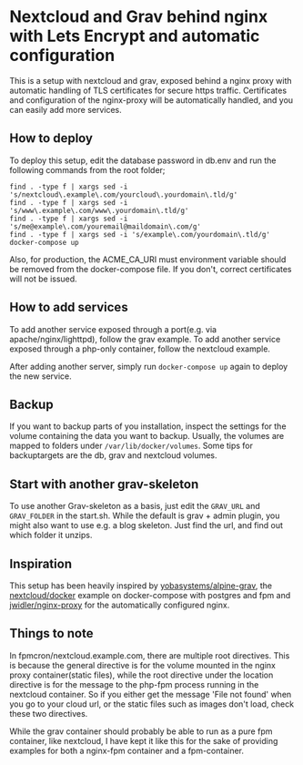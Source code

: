 # Nextcloud and Grav behind nginx with Lets Encrypt and automatic configuration

This is a setup with nextcloud and grav, exposed behind a nginx proxy with automatic handling of TLS certificates for secure https traffic. Certificates and configuration of the nginx-proxy will be automatically handled, and you can easily add more services.

## How to deploy

To deploy this setup, edit the database password in db.env and run the following commands from the root folder;

```[language=bash]
find . -type f | xargs sed -i 's/nextcloud\.example\.com/yourcloud\.yourdomain\.tld/g'
find . -type f | xargs sed -i 's/www\.example\.com/www\.yourdomain\.tld/g'
find . -type f | xargs sed -i 's/me@example\.com/youremail@maildomain\.com/g'
find . -type f | xargs sed -i 's/example\.com/yourdomain\.tld/g'
docker-compose up
```

Also, for production, the ACME_CA_URI must environment variable should be removed from the docker-compose file. If you don't, correct certificates will not be issued.

## How to add services

To add another service exposed through a port(e.g. via apache/nginx/lighttpd), follow the grav example.
To add another service exposed through a php-only container, follow the nextcloud example.

After adding another server, simply run `docker-compose up` again to deploy the new service.

## Backup

If you want to backup parts of you installation, inspect the settings for the volume containing the data you want to backup. Usually, the volumes are mapped to folders under `/var/lib/docker/volumes`. Some tips for backuptargets are the db, grav and nextcloud volumes.

## Start with another grav-skeleton

To use another Grav-skeleton as a basis, just edit the `GRAV_URL` and `GRAV_FOLDER` in the start.sh. While the default is grav + admin plugin, you might also want to use e.g. a blog skeleton. Just find the url, and find out which folder it unzips.

## Inspiration

This setup has been heavily inspired by [yobasystems/alpine-grav](https://github.com/yobasystems/alpine-grav), the [nextcloud/docker](https://github.com/nextcloud/docker) example on docker-compose with postgres and fpm and [jwidler/nginx-proxy](https://github.com/jwilder/nginx-proxy) for the automatically configured nginx.

## Things to note

In fpmcron/nextcloud.example.com, there are multiple root directives. This is because the general directive is for the volume mounted in the nginx proxy container(static files), while the root directive under the location directive is for the message to the php-fpm process running in the nextcloud container. So if you either get the message 'File not found' when you go to your cloud url, or the static files such as images don't load, check these two directives.

While the grav container should probably be able to run as a pure fpm container, like nextcloud, I have kept it like this for the sake of providing examples for both a nginx-fpm container and a fpm-container.

